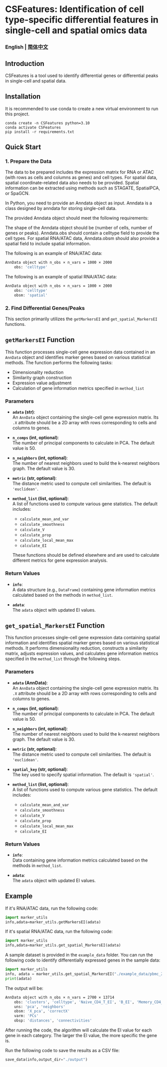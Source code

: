 # CSFeatures: Identification of cell type-specific differential features in single-cell and spatial omics data

### English | [简体中文](README_ZH.md)

## Introduction
CSFeatures is a tool used to identify differential genes or differential peaks in single-cell and spatial data.

## Installation

It is recommended to use conda to create a new virtual environment to run this project.

```
conda create -n CSFeatures python=3.10
conda activate CSFeatures
pip install -r requirements.txt
```

## Quick Start

### 1. Prepare the Data
The data to be prepared includes the expression matrix for RNA or ATAC (with rows as cells and columns as genes) and cell types. For spatial data, spatial coordinate-related data also needs to be provided. Spatial information can be extracted using methods such as STAGATE, SpatialPCA, or SpaGCN.

In Python, you need to provide an Anndata object as input. Anndata is a class designed by anndata for storing single-cell data.

The provided Anndata object should meet the following requirements:

The shape of the Anndata object should be (number of cells, number of genes or peaks).
Anndata.obs should contain a celltype field to provide the cell types.
For spatial RNA/ATAC data, Anndata.obsm should also provide a spatial field to include spatial information.

The following is an example of RNA/ATAC data:
```bash
AnnData object with n_obs × n_vars = 1000 × 2000
    obs: 'celltype'
```
The following is an example of spatial RNA/ATAC data:

```bash
AnnData object with n_obs × n_vars = 1000 × 2000
    obs: 'celltype'
    obsm: 'spatial'
```

### 2. Find Differential Genes/Peaks

This section primarily utilizes the `getMarkersEI` and `get_spatial_MarkersEI` functions.

## `getMarkersEI` Function

This function processes single-cell gene expression data contained in an `AnnData` object and identifies marker genes based on various statistical methods. The function performs the following tasks:
- Dimensionality reduction
- Similarity graph construction
- Expression value adjustment
- Calculation of gene information metrics specified in `method_list`

### Parameters

- **`adata` (str)**:  
  An `AnnData` object containing the single-cell gene expression matrix. Its `.X` attribute should be a 2D array with rows corresponding to cells and columns to genes.

- **`n_comps` (int, optional)**:  
  The number of principal components to calculate in PCA. The default value is 50.

- **`n_neighbors` (int, optional)**:  
  The number of nearest neighbors used to build the k-nearest neighbors graph. The default value is 30.

- **`metric` (str, optional)**:  
  The distance metric used to compute cell similarities. The default is `'euclidean'`.

- **`method_list` (list, optional)**:  
  A list of functions used to compute various gene statistics. The default includes:

  - `calculate_mean_and_var`
  - `calculate_smoothness`
  - `calculate_V`
  - `calculate_prop`
  - `calculate_local_mean_max`
  - `calculate_EI`

  These functions should be defined elsewhere and are used to calculate different metrics for gene expression analysis.

### Return Values

- **`info`**:  
  A data structure (e.g., `DataFrame`) containing gene information metrics calculated based on the methods in `method_list`.

- **`adata`**:  
  The `adata` object with updated EI values.

## `get_spatial_MarkersEI` Function

This function processes single-cell gene expression data containing spatial information and identifies spatial marker genes based on various statistical methods. It performs dimensionality reduction, constructs a similarity matrix, adjusts expression values, and calculates gene information metrics specified in the `method_list` through the following steps.

### Parameters

- **`adata` (AnnData)**:  
  An `AnnData` object containing the single-cell gene expression matrix. Its `.X` attribute should be a 2D array with rows corresponding to cells and columns to genes.

- **`n_comps` (int, optional)**:  
  The number of principal components to calculate in PCA. The default value is 50.

- **`n_neighbors` (int, optional)**:  
  The number of nearest neighbors used to build the k-nearest neighbors graph. The default value is 30.

- **`metric` (str, optional)**:  
  The distance metric used to compute cell similarities. The default is `'euclidean'`.

- **`spatial_key` (str, optional)**:  
  The key used to specify spatial information. The default is `'spatial'`.

- **`method_list` (list, optional)**:  
  A list of functions used to compute various gene statistics. The default includes:

  - `calculate_mean_and_var`
  - `calculate_smoothness`
  - `calculate_V`
  - `calculate_prop`
  - `calculate_local_mean_max`
  - `calculate_EI`

### Return Values

- **`info`**:  
  Data containing gene information metrics calculated based on the methods in `method_list`.

- **`adata`**:  
  The `adata` object with updated EI values.

## Example

If it's RNA/ATAC data, run the following code:
```python
import marker_utils
info,adata=marker_utils.getMarkersEI(adata)
```
If it's spatial RNA/ATAC data, run the following code:
```python
import marker_utils
info,adata=marker_utils.get_spatial_MarkersEI(adata)
```

A sample dataset is provided in the `example_data` folder. You can run the following code to identify differentially expressed genes in the sample data:

```python
import marker_utils
info, adata = marker_utils.get_spatial_MarkersEI("./example_data/pbmc_2700_seurat.h5ad")
print(adata)
```
The output will be:
```bash
AnnData object with n_obs × n_vars = 2700 × 13714
    obs: 'clusters', 'celltype', 'Naive_CD4_T_EI', 'B_EI', 'Memory_CD4_T_EI', 'FCGR3A_Mono_EI', 'NK_EI', 'CD8_T_EI', 'CD14_Mono_EI', 'DC_EI', 'Platelet_EI'
    uns: 'pca', 'neighbors'
    obsm: 'X_pca', 'correctX'
    varm: 'PCs'
    obsp: 'distances', 'connectivities'

```

After running the code, the algorithm will calculate the EI value for each gene in each category. The larger the EI value, the more specific the gene is.

Run the following code to save the results as a CSV file:
```python
save_data(info,output_dir="./output")
```


